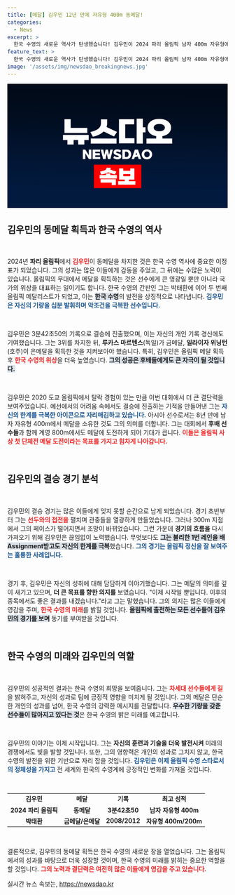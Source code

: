 ```yaml
---
title: [메달] 김우민 12년 만에 자유형 400m 동메달!
categories:
  - News
excerpt: >
  한국 수영의 새로운 역사가 탄생했습니다! 김우민이 2024 파리 올림픽 남자 400m 자유형에서 동메달을 목에 걸며 박태환 이후 12년 만에 한국 수영에 메달을 안겼습니다. 경기의 긴장감과 김우민의 눈부신 성과를 놓치지 마세요!
feature_text: >
  한국 수영의 새로운 역사가 탄생했습니다! 김우민이 2024 파리 올림픽 남자 400m 자유형에서 동메달을 목에 걸며 박태환 이후 12년 만에 한국 수영에 메달을 안겼습니다. 경기의 긴장감과 김우민의 눈부신 성과를 놓치지 마세요!
image: '/assets/img/newsdao_breakingnews.jpg'
---
```


<p><img src="/assets/img/newsdao_breakingnews.jpg" alt="koreaapp 속보" /></p>

<h2 data-ke-size="size26">김우민의 동메달 획득과 한국 수영의 역사</h2>

<p data-ke-size="size16">&nbsp;</p>

<p>2024년 <b>파리 올림픽</b>에서 <b><span style="color: #ee2323;">김우민</span></b>이 동메달을 차지한 것은 한국 수영 역사에 중요한 이정표가 되었습니다. 그의 성과는 많은 이들에게 감동을 주었고, 그 뒤에는 수많은 노력이 있습니다. 올림픽의 무대에서 메달을 획득하는 것은 선수에게 큰 영광일 뿐만 아니라 국가의 위상을 대표하는 일이기도 합니다. 한국 수영의 간판인 그는 박태환에 이어 두 번째 올림픽 메달리스트가 되었고, 이는 <b><span style="background-color: #21538527;">한국 수영</span></b>의 발전을 상징적으로 나타냅니다. <b><span style="color: #1a5490;">김우민은 자신의 기량을 십분 발휘하며 악조건을 극복한 선수입니다.</span></b></p>

<p data-ke-size="size16">&nbsp;</p>

<p>김우민은 3분42초50의 기록으로 결승에 진출했으며, 이는 자신의 개인 기록 경신에도 기여했습니다. 그는 3위를 차지한 뒤, <b>루카스 마르텐스</b>(독일)가 금메달, <b>일라이자 위닝턴</b>(호주)이 은메달을 획득한 것을 지켜보아야 했습니다. 특히, 김우민은 올림픽 메달 획득 후 <b><span style="color: #ee2323;">한국 수영의 위상</span></b>을 더욱 높였습니다. <b><span style="background-color: #21538527;">그의 성공은 후배들에게도 큰 자극이 될 것입니다.</span></b></p>

<p data-ke-size="size16">&nbsp;</p>

<p>김우민은 2020 도쿄 올림픽에서 탈락 경험이 있는 만큼 이번 대회에서 더 큰 결단력을 보여주었습니다. 예선에서의 어려움 속에서도 결승에 진출하는 기적을 만들어낸 그는 <b><span style="color: #1a5490;">자신의 한계를 극복한 아이콘으로 자리매김하고 있습니다.</span></b> 아시아 선수로서는 8년 만에 남자 자유형 400m에서 메달을 소유한 것도 그의 의미를 더합니다. 그는 대회에서 <b>후배 선수들</b>과 함께 계영 800m에서도 메달에 도전하게 되어 기대가 큽니다. <b><span style="color: #ee2323;">이들은 올림픽 사상 첫 단체전 메달 도전이라는 목표를 가지고 힘차게 나아갑니다.</span></b></p>

<p data-ke-size="size16">&nbsp;</p>

<h2 data-ke-size="size26">김우민의 결승 경기 분석</h2>

<p data-ke-size="size16">&nbsp;</p>

<p>김우민의 결승 경기는 많은 이들에게 잊지 못할 순간으로 남게 되었습니다. 경기 초반부터 그는 <b><span style="color: #ee2323;">선두와의 접전을</span></b> 펼치며 관중들을 열광하게 만들었습니다. 그러나 300m 지점에서 그의 페이스가 떨어지면서 조망이 바뀌었습니다. 그런 가운데 <b>경기의 흐름을</b> 다시 가져오기 위해 김우민은 끊임없이 노력했습니다. 무엇보다도 <b><span style="background-color: #21538527;">그는 불리한 1번 레인을 배Assignment받고도 자신의 한계를 극복</span></b>했습니다. <b><span style="color: #1a5490;">그의 경기는 올림픽 정신을 잘 보여주는 훌륭한 사례입니다.</span></b></p>

<p data-ke-size="size16">&nbsp;</p>

<p>경기 후, 김우민은 자신의 성취에 대해 담담하게 이야기했습니다. 그는 메달의 의미를 깊이 새기고 있으며, <b>더 큰 목표를 향한 의지를</b> 보였습니다. "이제 시작일 뿐입니다. 이후의 종목에서도 좋은 결과를 내겠습니다."라고 그는 말했습니다. 그의 의지는 많은 이들에게 영감을 주며, <b><span style="color: #ee2323;">한국 수영의 미래</span></b>를 밝힐 것입니다. <b><span style="background-color: #21538527;">올림픽에 출전하는 모든 선수들이 김우민의 경기를 보며</span></b> 동기를 부여받을 것입니다.</p>

<p data-ke-size="size16">&nbsp;</p>

<h2 data-ke-size="size26">한국 수영의 미래와 김우민의 역할</h2>

<p data-ke-size="size16">&nbsp;</p>

<p>김우민의 성공적인 결과는 한국 수영의 희망을 보여줍니다. 그는 <b><span style="color: #ee2323;">차세대 선수들에게 길</span></b>을 밝혀주고, 자신의 성과로 팀에 긍정적 영향을 미치게 될 것입니다. 그의 메달은 단순한 개인의 성과를 넘어, 한국 수영의 강력한 메시지를 전달합니다. <b><span style="background-color: #21538527;">우수한 기량을 갖춘 선수들이 많아지고 있다는 것</span></b>은 한국 수영의 밝은 미래를 예고합니다.</p>

<p data-ke-size="size16">&nbsp;</p>

<p>김우민의 이야기는 이제 시작입니다. 그는 <b>자신의 훈련과 기술을 더욱 발전시켜</b> 미래의 경쟁에서도 빛을 발할 것입니다. 또한, 그의 영향력은 개인의 성과로 그치지 않고, 한국 수영의 발전을 위한 기반으로 자리 잡을 것입니다. <b><span style="color: #1a5490;">김우민은 이제 올림픽 수영 스타로서의 정체성을 가지고</span></b> 전 세계와 한국의 수영계에 긍정적인 변화를 가져올 것입니다.</p>

<p data-ke-size="size16">&nbsp;</p>

<div>
<table style="width: 100%;">
<tr>
<td style="text-align: center; height: 17px;"><b>김우민</b></td>
<td style="text-align: center; height: 17px;"><b>메달</b></td>
<td style="text-align: center; height: 17px;"><b>기록</b></td>
<td style="text-align: center; height: 17px;"><b>최고 성적</b></td>
</tr>
<tr>
<td style="text-align: center; height: 17px;"><b>2024 파리 올림픽</b></td>
<td style="text-align: center; height: 17px;"><b>동메달</b></td>
<td style="text-align: center; height: 17px;"><b>3분42초50</b></td>
<td style="text-align: center; height: 17px;"><b>남자 자유형 400m</b></td>
</tr>
<tr>
<td style="text-align: center; height: 17px;"><b>박태환</b></td>
<td style="text-align: center; height: 17px;"><b>금메달/은메달</b></td>
<td style="text-align: center; height: 17px;"><b>2008/2012</b></td>
<td style="text-align: center; height: 17px;"><b>자유형 400m/200m</b></td>
</tr>
</table>
</div>

<p data-ke-size="size16">&nbsp;</p>

<p>결론적으로, 김우민의 동메달 획득은 한국 수영의 새로운 장을 열었습니다. 그는 올림픽에서의 성과를 바탕으로 더욱 성장할 것이며, 한국 수영의 미래를 밝히는 중요한 역할을 할 것입니다. <b><span style="color: #ee2323;">그의 노력과 결단력은 여전히 많은 이들에게 영감을 주고 있습니다.</span></b></p>
실시간 뉴스 속보는, <a href="https://newsdao.kr" rel="dofollow">https://newsdao.kr</a>



